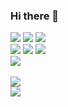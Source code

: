 ### Hi there 👋


  <img src="https://img.shields.io/badge/Html5-E34F26?style=flat-square&logo=Html5&logoColor=white"/> <img src="https://img.shields.io/badge/Javascript-F7DF1E?style=flat-square&logo=Javascript&logoColor=white"/> <img src="https://img.shields.io/badge/CSS-1572B6?style=flat-square&logo=CSS3&logoColor=white"/>
 <br> 
<img src="https://img.shields.io/badge/Java-007396?style=flat-square&logo=Java&logoColor=white"/> <img src="https://img.shields.io/badge/Spring-6DB33F?style=flat-square&logo=Spring&logoColor=white"/> <img src="https://img.shields.io/badge/Spring Boot-6DB33F?style=flat-square&logo=Spring Boot&logoColor=white"/>	
<br>
<img src="https://img.shields.io/badge/Oracle-F80000?style=flat-square&logo=Oracle&logoColor=white"/>	
<br>
<img src="https://img.shields.io/badge/Redis-DC382D?style=flat-square&logo=Redis&logoColor=white"/>
<br>
<img src="https://img.shields.io/badge/IntelliJ IDEA-000000?style=flat-square&logo=IntelliJ IDEA&logoColor=white"/>
